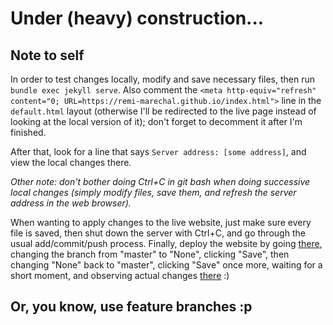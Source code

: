 # Under (heavy) construction...

## Note to self

In order to test changes locally, modify and save necessary files, then run `bundle exec jekyll serve`. Also comment the `<meta http-equiv="refresh" content="0; URL=https://remi-marechal.github.io/index.html">` line in the `default.html` layout (otherwise I'll be redirected to the live page instead of looking at the local version of it); don't forget to decomment it after I'm finished.

After that, look for a line that says `Server address: [some address]`, and view the local changes there.

*Other note: don't bother doing Ctrl+C in git bash when doing successive local changes (simply modify files, save them, and refresh the server address in the web browser).*

When wanting to apply changes to the live website, just make sure every file is saved, then shut down the server with Ctrl+C, and go through the usual add/commit/push process. Finally, deploy the website by going [there](https://github.com/remi-marechal/remi-marechal.github.io/settings/pages), changing the branch from "master" to "None", clicking "Save", then changing "None" back to "master", clicking "Save" once more, waiting for a short moment, and observing actual changes [there](https://remi-marechal.github.io/) :)

## Or, you know, use feature branches :p
